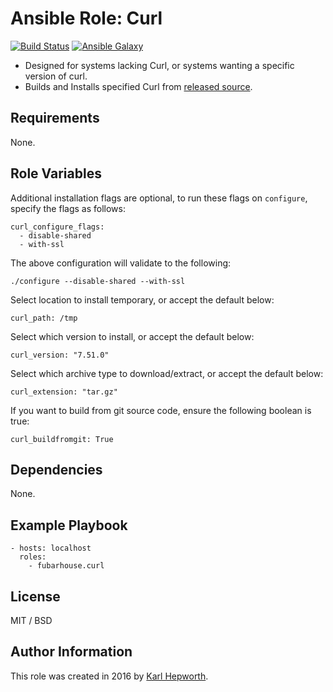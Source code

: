 # Ansible Role: Curl

[![Build Status](https://travis-ci.org/fubarhouse/ansible-role-curl.svg?branch=master)](https://travis-ci.org/fubarhouse/ansible-role-curl)
[![Ansible Galaxy](https://img.shields.io/badge/galaxy-fubarhouse--curl-13298.svg)](https://galaxy.ansible.com/fubarhouse/curl)

* Designed for systems lacking Curl, or systems wanting a specific version of curl.
* Builds and Installs specified Curl from [released source](https://curl.haxx.se/download/).

## Requirements

  None.

## Role Variables

Additional installation flags are optional, to run these flags on `configure`, specify the flags as follows:
````
curl_configure_flags:
  - disable-shared
  - with-ssl
````

The above configuration will validate to the following:
````
./configure --disable-shared --with-ssl
````

Select location to install temporary, or accept the default below:
````
curl_path: /tmp
````

Select which version to install, or accept the default below:
````
curl_version: "7.51.0"
````

Select which archive type to download/extract, or accept the default below:
`````
curl_extension: "tar.gz"
`````

If you want to build from git source code, ensure the following boolean is true:
````
curl_buildfromgit: True
````

## Dependencies

  None.

## Example Playbook
````
- hosts: localhost
  roles:
    - fubarhouse.curl
````

## License

MIT / BSD

## Author Information

This role was created in 2016 by [Karl Hepworth](https://twitter.com/fubarhouse).